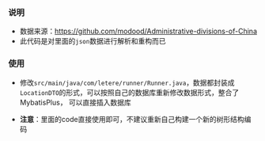### 说明

+ 数据来源：https://github.com/modood/Administrative-divisions-of-China
+ 此代码是对里面的`json`数据进行解析和重构而已



### 使用

+ 修改`src/main/java/com/letere/runner/Runner.java`，数据都封装成`LocationDTO`的形式，可以按照自己的数据库重新修改数据形式，整合了MybatisPlus， 可以直接插入数据库

+ **注意**：里面的code直接使用即可，不建议重新自己构建一个新的树形结构编码